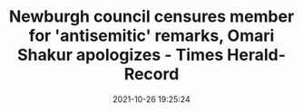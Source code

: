 ---
"title": "Newburgh council censures member for 'antisemitic' remarks, Omari Shakur apologizes - Times Herald-Record"
"date": "2021-10-26 19:25:24"
"feed_name": "GOOGLENEWSCONSTRUCTION"
"feed_website": "https://news.google.com/search?q=construction%2Bincident&hl=en-US&gl=US&ceid=US:en"
"feed_rss": "https://news.google.com/rss/search?q=construction%2Bincident&hl=en-US&gl=US&ceid=US:en"
"link": "https://www.recordonline.com/story/news/2021/10/26/newburgh-councilman-omari-shakur-censured/8552656002/"
"source": "{'href': 'https://www.recordonline.com', 'title': 'Times Herald-Record'}"
"file": "_posts/2021-1-1-d1f51d05f68431b5114deeef0a059c840b731030.md"
"accident": "0"
"drilling": "0"
"dead": "0"
"injured": "0"
"arrested": "0"
"place": "unknown place"
"where": "unknown site"
"causes": "unknown"
"place_uri": "unknown place"
---